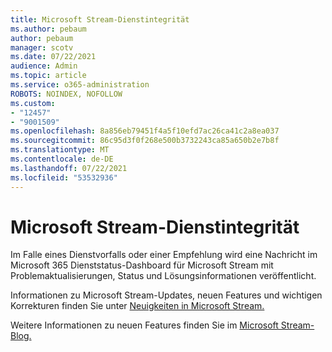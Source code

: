 ```yaml
---
title: Microsoft Stream-Dienstintegrität
ms.author: pebaum
author: pebaum
manager: scotv
ms.date: 07/22/2021
audience: Admin
ms.topic: article
ms.service: o365-administration
ROBOTS: NOINDEX, NOFOLLOW
ms.custom:
- "12457"
- "9001509"
ms.openlocfilehash: 8a856eb79451f4a5f10efd7ac26ca41c2a8ea037
ms.sourcegitcommit: 86c95d3f0f268e500b3732243ca85a650b2e7b8f
ms.translationtype: MT
ms.contentlocale: de-DE
ms.lasthandoff: 07/22/2021
ms.locfileid: "53532936"
---
```

# <a name="microsoft-stream-service-health"></a>Microsoft Stream-Dienstintegrität

Im Falle eines Dienstvorfalls oder einer Empfehlung wird eine Nachricht im Microsoft 365 Dienststatus-Dashboard für Microsoft Stream mit Problemaktualisierungen, Status und Lösungsinformationen veröffentlicht.

Informationen zu Microsoft Stream-Updates, neuen Features und wichtigen Korrekturen finden Sie unter [Neuigkeiten in Microsoft Stream.](https://aka.ms/StreamNew)

Weitere Informationen zu neuen Features finden Sie im [Microsoft Stream-Blog.](https://aka.ms/StreamBlog)

